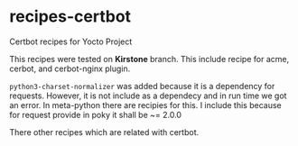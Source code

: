 # recipes-certbot
Certbot recipes for Yocto Project

This recipes were tested on **Kirstone** branch. This include recipe for acme, cerbot, and cerbot-nginx plugin. 

`python3-charset-normalizer` was added because it is a dependency for requests. However, it is not include as a dependecy and in run time we got an error. In meta-python there are recipies for this. I include this because for request provide in poky it shall be ~= 2.0.0

There other recipes which are related with certbot.
